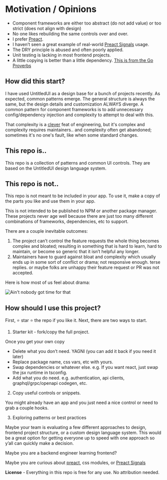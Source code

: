 # Motivation / Opinions

- Component frameworks are either too abstract (do not add value) or too strict (does not align with design)
- No one likes rebuilding the same controls over and over.
- I prefer [Preact](https://preactjs.com/).
- I haven’t seen a great example of real-world [Preact Signals](https://github.com/preactjs/signals) usage.
- The DRY principle is abused and often poorly applied.
- Unit testing is lacking in most frontend projects.
- A little copying is better than a little dependency. [This is from the Go Proverbs](https://go-proverbs.github.io/)

## How did this start?

I have used UntitledUI as a design base for a bunch of projects recently. As expected, common patterns emerge. The general structure is always the same, but the design details and customization ALWAYS diverge. A common pattern for component frameworks is to add unnecessary config/dependency injection and complexity to attempt to deal with this.

That complexity is a [clever](https://www.youtube.com/watch?v=PAAkCSZUG1c&t=875s) feat of engineering, but it's complex and complexity requires maintainers.. and complexity often get abandoned; sometimes it's no one's fault, like when some standard changes.

## This repo is..

This repo is a collection of patterns and common UI controls. They are based on the UntitledUI design language system.

## This repo is not..

This repo is not meant to be included in your app. To use it, make a copy of the parts you like and use them in your app.

This is not intended to be published to NPM or another package manager. These projects never age well because there are just too many different combinations of frameworks, dependencies, etc to support.

There are a couple inevitable outcomes:

1. The project can’t control the feature requests the whole thing becomes complex and bloated; resulting in something that is hard to learn, hard to maintain, or become so generic that it isn’t helpful any longer.
2. Maintainers have to guard against bloat and complexity which usually ends up in some sort of conflict or drama; not responsive enough. terse replies. or maybe folks are unhappy their feature request or PR was not accepted.

Here is how most of us feel about drama:

![Ain't nobody got time for that](https://miro.medium.com/v2/resize:fit:720/format:webp/1*8xraf6eyaXh-myNXOXkqLA.jpeg)

## How should I use this project?

First, ⭐ star ⭐ the repo if you like it. Next, there are two ways to start.

1. Starter kit - fork/copy the full project.

Once you get your own copy

- Delete what you don’t need. YAGNI (you can add it back if you need it later)
- Replace package name, css vars, etc with yours.
- Swap dependencies or whatever else. e.g. If you want react, just swap the jsx runtime in tsconfig.
- Add what you do need. e.g. authentication, api clients, graphql/grpc/openapi codegen, etc.

2. Copy useful controls or snippets.

You might already have an app and you just need a nice control or need to grab a couple hooks.

3. Exploring patterns or best practices

Maybe your team is evaluating a few different approaches to design, frontend project structure, or a custom design language system. This would be a great option for getting everyone up to speed with one approach so y’all can quickly make a decision.

Maybe you are a backend engineer learning frontend?

Maybe you are curious about [preact](https://preactjs.com/), css modules, or [Preact Signals](https://github.com/preactjs/signals)

**License** - Everything in this repo is free for any use. No attribution needed.
